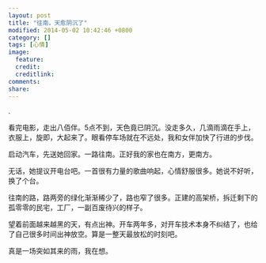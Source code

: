 ```yaml
---
layout: post
title: "往南，天愈阴沉了"
modified: 2014-05-02 10:42:46 +0800
category: []
tags: [心情]
image:
  feature: 
  credit: 
  creditlink: 
comments: 
share: 
---
```

.

看完电影，走出八佰伴。5点不到，天色竟已阴沉。没走多久，几滴雨滴在手上，衣服上，旋即，大起来了。眼看停车场就在不远处，我和女伴加快了行进的步伐。

启动汽车，先送她回家。一路往南。正好我的家也在南方，更南方。

无话，她提议开电台吧。一首很有力量的歌曲响起，心情舒服很多。她说不好听，换了个台。

往南的路，路两旁的绿化渐渐稀少了，路也窄了很多。正建的高架桥，拆迁剩下的孤零零的民宅，工厂，一副百废待兴的样子。

望着前面越来越黑的天，有点出神。开车两年多，对开车技术本身不纠结了，也给了自己很多时间出神放空。算是一整天最放松的时刻吧。

真是一场突如其来的雨，我在想。